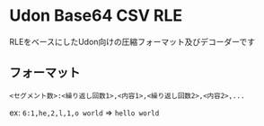 ﻿# Udon Base64 CSV RLE
RLEをベースにしたUdon向けの圧縮フォーマット及びデコーダーです

## フォーマット
```
<セグメント数>:<繰り返し回数1>,<内容1>,<繰り返し回数2>,<内容2>,...
```
ex: `6:1,he,2,l,1,o world` => `hello world`
